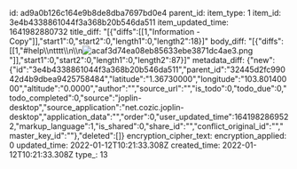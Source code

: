 id: ad9a0b126c164e9b8de8dba7697bd0e4
parent_id: 
item_type: 1
item_id: 3e4b4338861044f3a368b20b546da511
item_updated_time: 1641982880732
title_diff: "[{\"diffs\":[[1,\"Information - Copy\"]],\"start1\":0,\"start2\":0,\"length1\":0,\"length2\":18}]"
body_diff: "[{\"diffs\":[[1,\"#help\\\ntttt\\\n\\\n![acaf3d74ea08eb85633ebe3871dc4ae3.png](:/0fad6c4151f54ca5af779a26291c9765)\"]],\"start1\":0,\"start2\":0,\"length1\":0,\"length2\":87}]"
metadata_diff: {"new":{"id":"3e4b4338861044f3a368b20b546da511","parent_id":"32445d2fc99042d4b9dbea9425758484","latitude":"1.36730000","longitude":"103.80140000","altitude":"0.0000","author":"","source_url":"","is_todo":0,"todo_due":0,"todo_completed":0,"source":"joplin-desktop","source_application":"net.cozic.joplin-desktop","application_data":"","order":0,"user_updated_time":1641982869522,"markup_language":1,"is_shared":0,"share_id":"","conflict_original_id":"","master_key_id":""},"deleted":[]}
encryption_cipher_text: 
encryption_applied: 0
updated_time: 2022-01-12T10:21:33.308Z
created_time: 2022-01-12T10:21:33.308Z
type_: 13